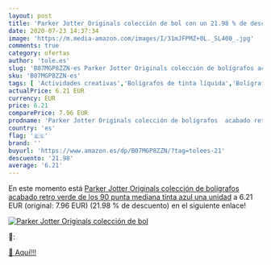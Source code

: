 ```yaml
---
layout: post
title: 'Parker Jotter Originals colección de bol con un 21.98 % de descuento'
date: 2020-07-23 14:37:34
image: 'https://m.media-amazon.com/images/I/31mJFPMZ+0L._SL400_.jpg'
comments: true
category: ofertas
author: 'tole.es'
slug: 'B07MGP8ZZN-es Parker Jotter Originals colección de bolígrafos acabado...'
sku: 'B07MGP8ZZN-es'
tags: [ 'Actividades creativas','Bolígrafos de tinta líquida','Bolígrafos y recambios','Bolígrafos, lápices y útiles de escritura','Juguetes','Juguetes y juegos','Material de educación infantil','Material de escritura y dibujo para niños','Material escolar y educativo','Mosaicos para niños','Oficina y papelería','Pinturas','Rotuladores de colores para niños','Témperas y pinturas para murales','bolígrafos', ]
actualPrice: 6.21 EUR
currency: EUR
price: 6.21
comparePrice: 7.96 EUR
prodname: 'Parker Jotter Originals colección de bolígrafos  acabado retro verde de los 90  punta mediana  tinta azul  una unidad'
country: 'es'
flag: '🇪🇸'
brand: ''
buyurl: 'https://www.amazon.es/dp/B07MGP8ZZN/?tag=tolees-21'
descuento: '21.98'
average: '6.21'
---
```


En este momento está [Parker Jotter Originals colección de bolígrafos  acabado retro verde de los 90  punta mediana  tinta azul  una unidad](https://www.amazon.es/dp/B07MGP8ZZN/?tag=tolees-21) a 6.21 EUR (original: 7.96 EUR) (21.98 %  de descuento) en el siguiente enlace!

[![Parker Jotter Originals colección de bol](https://m.media-amazon.com/images/I/31mJFPMZ+0L._SL400_.jpg)](https://www.amazon.es/dp/B07MGP8ZZN/?tag=tolees-21)

🔎:


[🛒 Aquí!!!](https://www.amazon.es/dp/B07MGP8ZZN/?tag=tolees-21)
